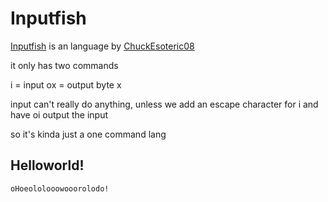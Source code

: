 # Inputfish

[Inputfish](https://esolangs.org/wiki/Inputfish) is an language by [ChuckEsoteric08](https://esolangs.org/wiki/User:ChuckEsoteric08)

it only has two commands

i = input
ox = output byte x

input can't really do anything, unless we add an escape character for i and have oi output the input

so it's kinda just a one command lang

## Helloworld!

```
oHoeololooowooorolodo!
```